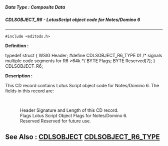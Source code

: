 ##### Data Type : Composite Data
##### CDLSOBJECT_R6 - LotusScript object code for Notes/Domino 6
---
```
#include <editods.h>
```

**Definition :**

typedef struct
 {
 WSIG Header;
#define CDLSOBJECT_R6_TYPE  01  /* signals multiple code segments for R6 >64k */
 BYTE    Flags;
 BYTE Reserved[7]; 
 } CDLSOBJECT_R6;

**Description :**

This CD record contains Lotus Script object code for Notes/Domino 6.  The fields in this record are:
<ul><br>

<ul>Header		Signature and Length of this CD record.<br>
Flags		Lotus Script Object Flags for Notes/Domino 6. <br>
Reserved	Reserved for future use.</ul>
</ul>



**See Also :**
[CDLSOBJECT](/domino-c-api-docs/reference/Data/CDLSOBJECT)
[CDLSOBJECT_R6_TYPE](/domino-c-api-docs/reference/Symb/CDLSOBJECT_R6_TYPE)
---
